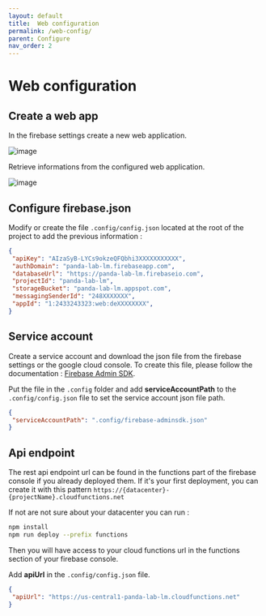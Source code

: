 ```yaml
---
layout: default
title:  Web configuration
permalink: /web-config/
parent: Configure
nav_order: 2
---
```


# Web configuration

## Create a web app

In the firebase settings create a new web application.

![image](../assets/firebase/firebase-config-web-create.png)

Retrieve informations from the configured web application.

![image](../assets/firebase/firebase-config-web-created.png)


## Configure firebase.json

Modify or create the file `.config/config.json` located at the root of the project to add the previous information :

```json
{
 "apiKey": "AIzaSyB-LYCs9okzeQFQbhi3XXXXXXXXXXX",
 "authDomain": "panda-lab-lm.firebaseapp.com",
 "databaseUrl": "https://panda-lab-lm.firebaseio.com",
 "projectId": "panda-lab-lm",
 "storageBucket": "panda-lab-lm.appspot.com",
 "messagingSenderId": "248XXXXXXX",
 "appId": "1:2433243323:web:deXXXXXXXX",
}
```

## Service account

Create a service account and download the json file from the firebase settings or the google cloud console.
To create this file, please follow the documentation : [Firebase Admin SDK](https://firebase.google.com/docs/admin/setup#initialize_the_sdk).

Put the file in the `.config` folder and add **serviceAccountPath** to the `.config/config.json` file to set the service account json file path.

```json
{
 "serviceAccountPath": ".config/firebase-adminsdk.json"
}
```

## Api endpoint

The rest api endpoint url can be found in the functions part of the firebase console if you already deployed them. 
If it's your first deployment, you can create it with this pattern `https://{datacenter}-{projectName}.cloudfunctions.net`

If not are not sure about your datacenter you can run :
```bash
npm install
npm run deploy --prefix functions
```
Then you will have access to your cloud functions url in the functions section of your firebase console.

Add **apiUrl** in the `.config/config.json` file.
```json
{
 "apiUrl": "https://us-central1-panda-lab-lm.cloudfunctions.net"
}
```
